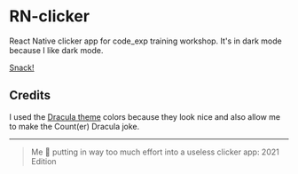 # RN-clicker

React Native clicker app for code_exp training workshop. It's in dark mode because I like dark mode.

[Snack!](https://snack.expo.io/@xeniafiorenza/clicker-app)

## Credits

I used the [Dracula theme](https://github.com/dracula/dracula-theme) colors because they look nice and also allow me to make the Count(er) Dracula joke.

---
> Me 🤝 putting in way too much effort into a useless clicker app: 2021 Edition
